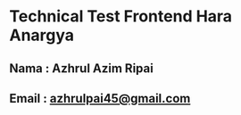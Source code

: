 # Technical Test Frontend Hara Anargya

## Nama : Azhrul Azim Ripai
## Email : azhrulpai45@gmail.com
